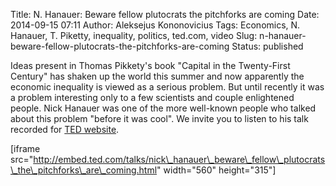 Title: N. Hanauer: Beware fellow plutocrats the pitchforks are coming
Date: 2014-09-15 07:11
Author: Aleksejus Kononovicius
Tags: Economics, N. Hanauer, T. Piketty, inequality, politics, ted.com, video
Slug: n-hanauer-beware-fellow-plutocrats-the-pitchforks-are-coming
Status: published

Ideas present in Thomas
Pikkety's book "Capital in the Twenty-First Century" has shaken up the
world this summer and now apparently the economic inequality is viewed
as a serious problem. But until recently it was a problem interesting
only to a few scientists and couple enlightened people. Nick Hanauer was
one of the more well-known people who talked about this problem "before
it was cool". We invite you to listen to his talk recorded for [TED
website](http://www.ted.com/talks/nick_hanauer_beware_fellow_plutocrats_the_pitchforks_are_coming).

\[iframe
src="http://embed.ted.com/talks/nick\_hanauer\_beware\_fellow\_plutocrats\_the\_pitchforks\_are\_coming.html"
width="560" height="315"\]
